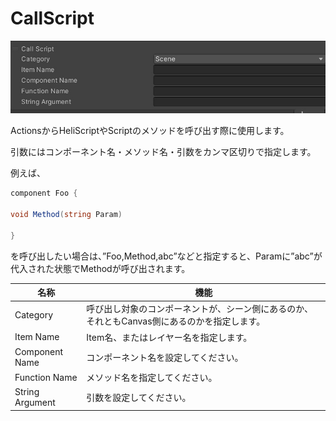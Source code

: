 # CallScript
![CallScript](img/CallScript.jpg)

ActionsからHeliScriptやScriptのメソッドを呼び出す際に使用します。

引数にはコンポーネント名・メソッド名・引数をカンマ区切りで指定します。

例えば、

```csharp
component Foo {

void Method(string Param)

}
```
を呼び出したい場合は、”Foo,Method,abc”などと指定すると、Paramに”abc”が代入された状態でMethodが呼び出されます。

| 名称 |  機能  |
| ----   | ---- |
| Category | 呼び出し対象のコンポーネントが、シーン側にあるのか、それともCanvas側にあるのかを指定します。 |
| Item Name | Item名、またはレイヤー名を指定します。 |
| Component Name | コンポーネント名を設定してください。 |
| Function Name | メソッド名を指定してください。 |
| String Argument | 引数を設定してください。 |
